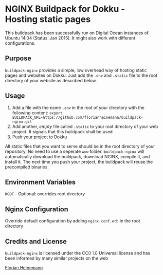 # NGINX Buildpack for Dokku - Hosting static pages
This buildpack has been successfully run on Digital Ocean instances of Ubuntu 14.04 (Status: Jan 2015). It might also work with different configurations.

## Purpose
`buildpack-nginx` provides a simple, low overhead way of hosting static pages and websites on Dokku. Just add the `.env` and `.static` file to the root directory of your website as described below.

## Usage
1. Add a file with the name `.env` in the root of your directory with the following content: `export BUILDPACK_URL=https://github.com/florianheinemann/buildpack-nginx.git`
2. Add another, *empty* file called `.static` to your root directory of your web project. It signals that this buildpack shall be used
3. Push your project to Dokku

All static files that you want to serve should be in the root directory of your repository. No need to use a seperate `www` folder. `buildpack-nginx` will automatically download the buildpack, download NGINX, compile it, and install it. The next time you push your project, the buildpack will reuse the precompiled binaries.

## Environment Variables

`ROOT` - Optional: overrides root directory

## Nginx Configuration
Override default configuration by adding `nginx.conf.erb` in the root directory

## Credits and License
`buildpack-nginx` is licensed under the CC0 1.0 Universal license and has been informed by many similar projects on the web

[Florian Heinemann](http://twitter.com/TheSumOfAll/)
